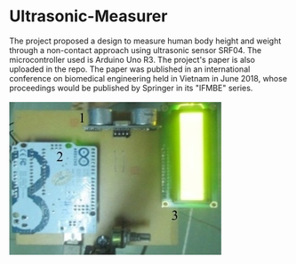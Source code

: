 # Ultrasonic-Measurer
The project proposed a design to measure human body height and weight through a non-contact approach using ultrasonic sensor 
SRF04. The microcontroller used is Arduino Uno R3. The project's paper is also uploaded in the repo. The paper was published in an 
international conference on biomedical engineering held in Vietnam in June 2018, whose proceedings would be published by Springer in its "IFMBE" series.    
\
![apt get](https://github.com/lmhoang45/Ultrasonic-Measurer/blob/master/hinh7.jpg)
